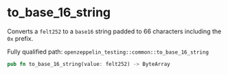 # to_base_16_string

Converts a `felt252` to a `base16` string padded to 66 characters including the `0x` prefix.

Fully qualified path: `openzeppelin_testing::common::to_base_16_string`

```rust
pub fn to_base_16_string(value: felt252) -> ByteArray
```

